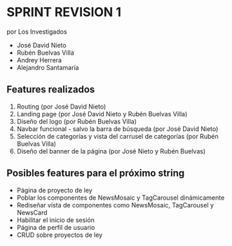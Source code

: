 # SPRINT REVISION 1

por Los Investigados
- José David Nieto
- Rubén Buelvas Villa
- Andrey Herrera
- Alejandro Santamaría

## Features realizados
1. Routing (por José David Nieto)
2. Landing page (por José David Nieto y Rubén Buelvas Villa)
3. Diseño del logo (por Rubén Buelvas Villa)
4. Navbar funcional - salvo la barra de búsqueda (por José David Nieto)
5. Selección de categorías y vista del carrusel de categorías (por Rubén Buelvas Villa)
6. Diseño del banner de la página (por José Nieto y Rubén Buelvas)

## Posibles features para el próximo string
- Página de proyecto de ley
- Poblar los componentes de NewsMosaic y TagCarousel dinámicamente
- Rediseñar vista de componentes como NewsMosaic, TagCarousel y NewsCard
- Habilitar el inicio de sesión
- Página de perfil de usuario
- CRUD sobre proyectos de ley
